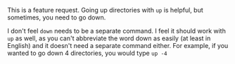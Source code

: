 This is a feature request. Going up directories with `up` is helpful, but sometimes, you need to go down.

I don't feel `down` needs to be a separate command. I feel it should work with `up` as well, as you can't abbreviate the word down as easily (at least in English) and it doesn't need a separate command either. For example, if you wanted to go down 4 directories, you would type `up -4`
